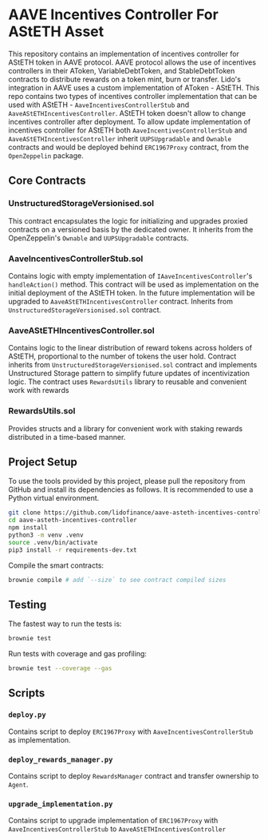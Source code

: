 # AAVE Incentives Controller For AStETH Asset

This repository contains an implementation of incentives controller for AStETH token in AAVE protocol.
AAVE protocol allows the use of incentives controllers in their AToken, VariableDebtToken, and StableDebtToken
contracts to distribute rewards on a token mint, burn or transfer. Lido's integration in AAVE uses a custom
implementation of AToken - AStETH. This repo contains two types of incentives controller implementation that
can be used with AStETH - `AaveIncentivesControllerStub` and `AaveAStETHIncentivesController`. AStETH token
doesn't allow to change incentives controller after deployment. To allow update implementation of incentives
controller for AStETH both `AaveIncentivesControllerStub` and `AaveAStETHIncentivesController` inherit
`UUPSUpgradable` and `Ownable` contracts and would be deployed behind `ERC1967Proxy` contract, from the
`OpenZeppelin` package.

## Core Contracts

### UnstructuredStorageVersionised.sol

This contract encapsulates the logic for initializing and upgrades proxied contracts on a versioned
basis by the dedicated owner. It inherits from the OpenZeppelin's `Ownable` and `UUPSUpgradable` contracts.

### AaveIncentivesControllerStub.sol

Contains logic with empty implementation of `IAaveIncentivesController`'s `handleAction()` method.
This contract will be used as implementation on the initial deployment of the AStETH token. In the
future implementation will be upgraded to `AaveAStETHIncentivesController` contract. Inherits from
`UnstructuredStorageVersionised.sol` contract.

### AaveAStETHIncentivesController.sol

Contains logic to the linear distribution of reward tokens across holders of AStETH, proportional to
the number of tokens the user hold. Contract inherits from `UnstructuredStorageVersionised.sol` contract
and implements Unstructured Storage pattern to simplify future updates of incentivization logic.
The contract uses `RewardsUtils` library to reusable and convenient work with rewards

### RewardsUtils.sol

Provides structs and a library for convenient work with staking rewards distributed in a time-based manner.

## Project Setup

To use the tools provided by this project, please pull the repository from GitHub and install
its dependencies as follows. It is recommended to use a Python virtual environment.

```bash
git clone https://github.com/lidofinance/aave-asteth-incentives-controller.git
cd aave-asteth-incentives-controller
npm install
python3 -m venv .venv
source .venv/bin/activate
pip3 install -r requirements-dev.txt
```

Compile the smart contracts:

```bash
brownie compile # add `--size` to see contract compiled sizes
```

## Testing

The fastest way to run the tests is:

```bash
brownie test
```

Run tests with coverage and gas profiling:

```bash
brownie test --coverage --gas
```

## Scripts

### `deploy.py`

Contains script to deploy `ERC1967Proxy` with `AaveIncentivesControllerStub` as implementation.

### `deploy_rewards_manager.py`

Contains script to deploy `RewardsManager` contract and transfer ownership to `Agent`.

### `upgrade_implementation.py`

Contains script to upgrade implementation of `ERC1967Proxy` with `AaveIncentivesControllerStub` to `AaveAStETHIncentivesController`
